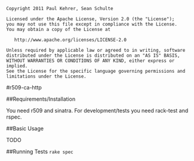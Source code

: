     Copyright 2011 Paul Kehrer, Sean Schulte

    Licensed under the Apache License, Version 2.0 (the "License");
    you may not use this file except in compliance with the License.
    You may obtain a copy of the License at

       http://www.apache.org/licenses/LICENSE-2.0

    Unless required by applicable law or agreed to in writing, software
    distributed under the License is distributed on an "AS IS" BASIS,
    WITHOUT WARRANTIES OR CONDITIONS OF ANY KIND, either express or implied.
    See the License for the specific language governing permissions and
    limitations under the License.


#r509-ca-http

##Requirements/Installation

You need r509 and sinatra. For development/tests you need rack-test and rspec.

##Basic Usage

TODO

##Running Tests
```rake spec```
